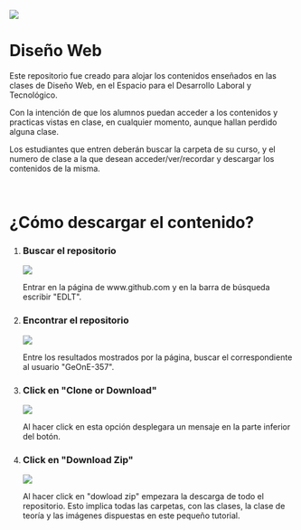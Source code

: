 <br>
<img src="../master/Logo-pasos/logo.png"></img>
<h1>Diseño Web</h1>
<p>Este repositorio fue creado para alojar los contenidos enseñados en las clases de Diseño Web, en el Espacio para el Desarrollo Laboral y Tecnológico.</p>
<p>Con la intención de que los alumnos puedan acceder a los contenidos y practicas vistas en clase, en cualquier momento, aunque hallan perdido alguna clase.</p>
<p>Los estudiantes que entren deberán buscar la carpeta de su curso, y el numero de clase a la que desean acceder/ver/recordar y descargar los contenidos de la misma.</p>
<br>
<h1>¿Cómo descargar el contenido?</h1>
<ol>
	<li>
		<h3>Buscar el repositorio</h3>
		<img src="../master/Logo-pasos/01.png">
		<p>Entrar en la página de www.github.com y en la barra de búsqueda escribir "EDLT".</p>
	</li>
	<li>
		<h3>Encontrar el repositorio</h3>
		<img src="../master/Logo-pasos/02.png">
		<p>Entre los resultados mostrados por la página, buscar el correspondiente al usuario "GeOnE-357".</p>
	</li>
	<li>
		<h3>Click en "Clone or Download"</h3>
		<img src="../master/Logo-pasos/03.png">
		<p>Al hacer click en esta opción desplegara un mensaje en la parte inferior del botón.</p>
	</li>
	<li>
		<h3>Click en "Download Zip"</h3>
		<img src="../master/Logo-pasos/04.png">
		<p>Al hacer click en "dowload zip" empezara la descarga de todo el repositorio. Esto implica todas las carpetas, con las clases, la clase de teoría y las imágenes dispuestas en este pequeño tutorial.</p>
	</li>
</ol>
